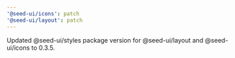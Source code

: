 ```yaml
---
'@seed-ui/icons': patch
'@seed-ui/layout': patch
---
```


Updated @seed-ui/styles package version for @seed-ui/layout and @seed-ui/icons to 0.3.5.
